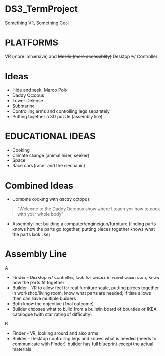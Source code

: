 # DS3_TermProject
Something VR, Something Cool

# PLATFORMS
VR (more immersive) and ~~Mobile (more accessiblity)~~ Desktop w/ Controller

# Ideas
- Hide and seek, Marco Polo
- Daddy Octopus
- Tower Defense
- Submarine
- Controlling arms and controlling legs separately
- Putting together a 3D puzzle (assembly line)

# EDUCATIONAL IDEAS
- Cooking
- Climate change (animal hider, seeker)
- Space
- Race cars (racer and the mechanic)

# Combined Ideas
- Combine cooking with daddy octopus
> "Welcome to the Daddy Octopus show where I teach you how to cook with your whole body"
- Assembly line: building a computer/engine/gun/furniture
(finding parts knows how the parts go together, putting pieces together knows what the parts look like)

# Assembly Line

A
- Finder - Desktop w/ controller, look for pieces in warehouse room, know how the parts fit together 
- Builder - VR to allow feel for real furniture scale, putting pieces together in workshop/living room, know what parts are needed; if time allows then can have multiple builders
- Both know the objective (final outcome)
- Builder chooses what to build from a bulletin board of bounties or IKEA catalogue (with star rating of difficulty)

B
- Finder - VR, looking around and also arms
- Builder - Desktop controlling legs and knows what is needed (needs to communicate with Finder), builder has full blueprint except the actual materials
